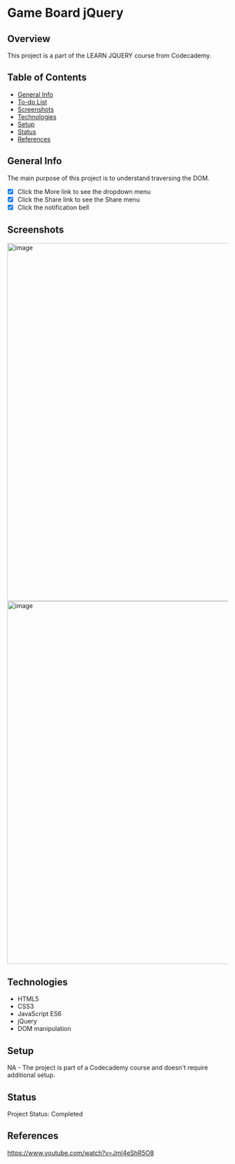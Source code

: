 # Game Board jQuery

## Overview

This project is a part of the LEARN JQUERY course from Codecademy.

## Table of Contents

- [General Info](#general-info)
- [To-do List](#to-do-list)
- [Screenshots](#screenshots)
- [Technologies](#technologies)
- [Setup](#setup)
- [Status](#status)
- [References](#references)

## General Info

The main purpose of this project is to understand traversing the DOM.

- [x] Click the More link to see the dropdown menu 
- [x] Click the Share link to see the Share menu
- [x] Click the notification bell

## Screenshots

<img width="818" alt="image" src="https://github.com/anilk-anusha/gameBoardjQuery/assets/130001836/e8593bf2-d934-4ca0-bdf1-7b5d9d6c546c">
<img width="829" alt="image" src="https://github.com/anilk-anusha/gameBoardjQuery/assets/130001836/dd77a8b0-e516-4386-9824-883dd1dea6f6">

## Technologies

- HTML5
- CSS3
- JavaScript ES6
- jQuery
- DOM manipulation


## Setup

NA - The project is part of a Codecademy course and doesn't require additional setup.

## Status

Project Status: Completed

## References

 https://www.youtube.com/watch?v=Jml4eShR5O8
